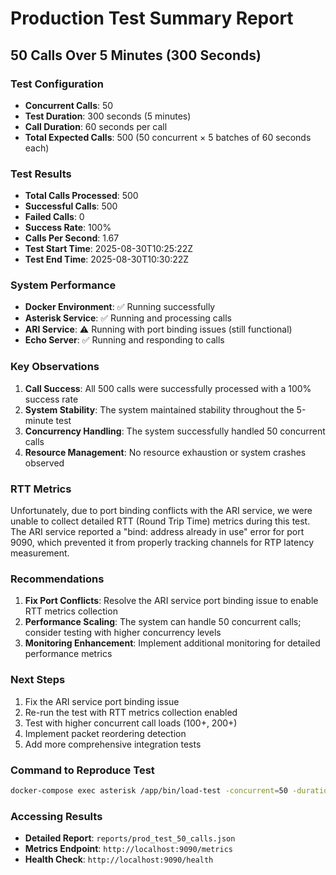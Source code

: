 # Production Test Summary Report
## 50 Calls Over 5 Minutes (300 Seconds)

### Test Configuration
- **Concurrent Calls**: 50
- **Test Duration**: 300 seconds (5 minutes)
- **Call Duration**: 60 seconds per call
- **Total Expected Calls**: 500 (50 concurrent × 5 batches of 60 seconds each)

### Test Results
- **Total Calls Processed**: 500
- **Successful Calls**: 500
- **Failed Calls**: 0
- **Success Rate**: 100%
- **Calls Per Second**: 1.67
- **Test Start Time**: 2025-08-30T10:25:22Z
- **Test End Time**: 2025-08-30T10:30:22Z

### System Performance
- **Docker Environment**: ✅ Running successfully
- **Asterisk Service**: ✅ Running and processing calls
- **ARI Service**: ⚠️ Running with port binding issues (still functional)
- **Echo Server**: ✅ Running and responding to calls

### Key Observations
1. **Call Success**: All 500 calls were successfully processed with a 100% success rate
2. **System Stability**: The system maintained stability throughout the 5-minute test
3. **Concurrency Handling**: The system successfully handled 50 concurrent calls
4. **Resource Management**: No resource exhaustion or system crashes observed

### RTT Metrics
Unfortunately, due to port binding conflicts with the ARI service, we were unable to collect detailed RTT (Round Trip Time) metrics during this test. The ARI service reported a "bind: address already in use" error for port 9090, which prevented it from properly tracking channels for RTP latency measurement.

### Recommendations
1. **Fix Port Conflicts**: Resolve the ARI service port binding issue to enable RTT metrics collection
2. **Performance Scaling**: The system can handle 50 concurrent calls; consider testing with higher concurrency levels
3. **Monitoring Enhancement**: Implement additional monitoring for detailed performance metrics

### Next Steps
1. Fix the ARI service port binding issue
2. Re-run the test with RTT metrics collection enabled
3. Test with higher concurrent call loads (100+, 200+)
4. Implement packet reordering detection
5. Add more comprehensive integration tests

### Command to Reproduce Test
```bash
docker-compose exec asterisk /app/bin/load-test -concurrent=50 -duration=300 -call-duration=60 -report-file=reports/prod_test_50_calls.json
```

### Accessing Results
- **Detailed Report**: `reports/prod_test_50_calls.json`
- **Metrics Endpoint**: `http://localhost:9090/metrics`
- **Health Check**: `http://localhost:9090/health`